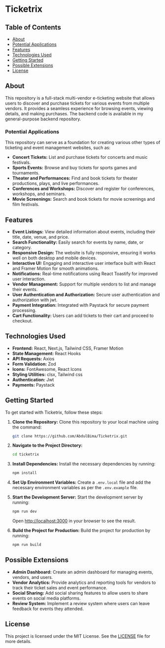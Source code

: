 # Ticketrix

## Table of Contents

- [About](#about)
- [Potential Applications](#potential-applications)
- [Features](#features)
- [Technologies Used](#technologies-used)
- [Getting Started](#getting-started)
- [Possible Extensions](#possible-extensions)
- [License](#license)

## About

This repository is a full-stack multi-vendor e-ticketing website that allows users to discover and purchase tickets for various events from multiple vendors. It provides a seamless experience for browsing events, viewing details, and making purchases. The backend code is available in my general-purpose backend repository.

### Potential Applications

This repository can serve as a foundation for creating various other types of ticketing and event management websites, such as:

- **Concert Tickets:** List and purchase tickets for concerts and music festivals.
- **Sports Events:** Browse and buy tickets for sports games and tournaments.
- **Theater and Performances:** Find and book tickets for theater productions, plays, and live performances.
- **Conferences and Workshops:** Discover and register for conferences, workshops, and seminars.
- **Movie Screenings:** Search and book tickets for movie screenings and film festivals.

## Features

- **Event Listings:** View detailed information about events, including their title, date, venue, and price.
- **Search Functionality:** Easily search for events by name, date, or category.
- **Responsive Design:** The website is fully responsive, ensuring it works well on both desktop and mobile devices.
- **Interactive UI:** Engaging and interactive user interface built with React and Framer Motion for smooth animations.
- **Notifications:** Real-time notifications using React Toastify for improved user interaction.
- **Vendor Management:** Support for multiple vendors to list and manage their events.
- **User Authentication and Authorization:** Secure user authentication and authorization with jwt.
- **Payment Integration:** Integrated with Paystack for secure payment processing.
- **Cart Functionality:** Users can add tickets to their cart and proceed to checkout.

## Technologies Used

- **Frontend:** React, Next.js, Tailwind CSS, Framer Motion
- **State Management:** React Hooks
- **API Requests:** Axios
- **Form Validation:** Zod
- **Icons:** FontAwesome, React Icons
- **Styling Utilities:** clsx, Tailwind css
- **Authentication:** Jwt
- **Payments:** Paystack

## Getting Started

To get started with Ticketrix, follow these steps:

1. **Clone the Repository:** Clone this repository to your local machine using the command:
    ```bash
    git clone https://github.com/AbdulBima/Ticketrix.git
    ```

2. **Navigate to the Project Directory:**
    ```bash
    cd ticketrix
    ```

3. **Install Dependencies:** Install the necessary dependencies by running:
    ```bash
    npm install
    ```

4. **Set Up Environment Variables:** Create a `.env.local` file and add the necessary environment variables as per the `.env.example` file.

5. **Start the Development Server:** Start the development server by running:
    ```bash
    npm run dev
    ```
   Open [http://localhost:3000](http://localhost:3000) in your browser to see the result.

6. **Build the Project for Production:** Build the project for production by running:
    ```bash
    npm run build
    ```

## Possible Extensions

- **Admin Dashboard:** Create an admin dashboard for managing events, vendors, and users.
- **Vendor Analytics:** Provide analytics and reporting tools for vendors to track their ticket sales and event performance.
- **Social Sharing:** Add social sharing features to allow users to share events on social media platforms.
- **Review System:** Implement a review system where users can leave feedback for events they attended.

## License

This project is licensed under the MIT License. See the [LICENSE](LICENSE) file for more details.
